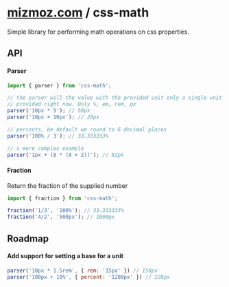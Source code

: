 # [mizmoz.com](https://www.mizmoz.com) / css-math
Simple library for performing math operations on css properties.

## API

#### Parser
```js
import { parser } from 'css-math';

// the parser will the value with the provided unit only a single unit type can be 
// provided right now. Only %, em, rem, px 
parser('10px * 5'); // 50px
parser('10px + 10px'); // 20px

// percents, be default we round to 6 decimal places
parser('100% / 3'); // 33.333333%

// a more complex example
parser('1px + (8 * (8 + 2))'); // 81px
```

#### Fraction

Return the fraction of the supplied number

```js
import { fraction } from 'css-math';

fraction('1/3', '100%'); // 33.333333%
fraction('4/2', '500px'); // 1000px
```

## Roadmap

#### Add support for setting a base for a unit

```js
parser('10px * 1.5rem', { rem: '15px' }) // 150px
parser('100px + 10%', { percent: '1280px' }) // 228px
```